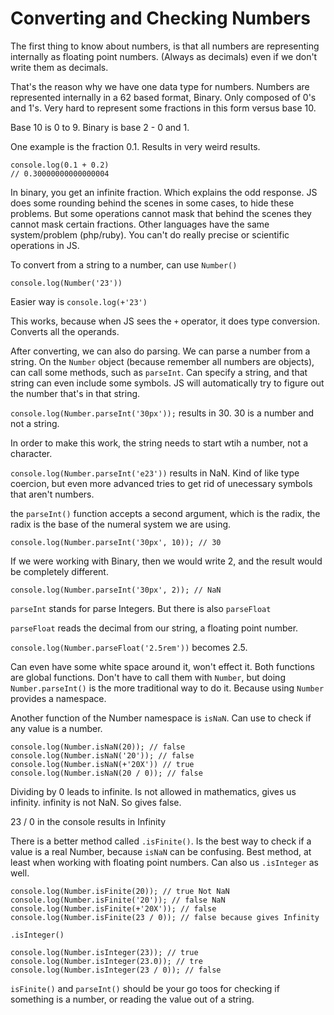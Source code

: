 # Converting and Checking Numbers

The first thing to know about numbers, is that all numbers are representing internally as floating point numbers. (Always as decimals) even if we don't write them as decimals.

That's the reason why we have one data type for numbers. Numbers are represented internally in a 62 based format, Binary. Only composed of 0's and 1's. Very hard to represent some fractions in this form versus base 10.

Base 10 is 0 to 9. Binary is base 2 - 0 and 1.

One example is the fraction 0.1. Results in very weird results.

```
console.log(0.1 + 0.2)
// 0.30000000000000004
```

In binary, you get an infinite fraction. Which explains the odd response. JS does some rounding behind the scenes in some cases, to hide these problems. But some operations cannot mask that behind the scenes they cannot mask certain fractions. Other languages have the same system/problem (php/ruby). You can't do really precise or scientific operations in JS.

To convert from a string to a number, can use `Number()`

`console.log(Number('23'))`

Easier way is `console.log(+'23')`

This works, because when JS sees the `+` operator, it does type conversion. Converts all the operands.

After converting, we can also do parsing. We can parse a number from a string.
On the `Number` object (because remember all numbers are objects), can call some methods, such as `parseInt`. Can specify a string, and that string can even include some symbols. JS will automatically try to figure out the number that's in that string.

`console.log(Number.parseInt('30px'));` results in 30. 30 is a number and not a string.

In order to make this work, the string needs to start wtih a number, not a character.

`console.log(Number.parseInt('e23'))` results in NaN. Kind of like type coercion, but even more advanced tries to get rid of unecessary symbols that aren't numbers.

the `parseInt()` function accepts a second argument, which is the radix, the radix is the base of the numeral system we are using.

`console.log(Number.parseInt('30px', 10)); // 30`

If we were working with Binary, then we would write 2, and the result would be completely different.

`console.log(Number.parseInt('30px', 2)); // NaN`

`parseInt` stands for parse Integers. But there is also `parseFloat`

`parseFloat` reads the decimal from our string, a floating point number.

`console.log(Number.parseFloat('2.5rem'))` becomes 2.5.

Can even have some white space around it, won't effect it. Both functions are global functions. Don't have to call them with `Number`, but doing `Number.parseInt()` is the more traditional way to do it. Because using `Number` provides a namespace.

Another function of the Number namespace is `isNaN`. Can use to check if any value is a number.

```
console.log(Number.isNaN(20)); // false
console.log(Number.isNaN('20')); // false
console.log(Number.isNaN(+'20X')) // true
console.log(Number.isNaN(20 / 0)); // false
```

Dividing by 0 leads to infinite. Is not allowed in mathematics, gives us infinity. infinity is not NaN. So gives false.

23 / 0 in the console results in Infinity

There is a better method called `.isFinite()`. Is the best way to check if a value is a real Number, because `isNaN` can be confusing. Best method, at least when working with floating point numbers. Can also us `.isInteger` as well.

```
console.log(Number.isFinite(20)); // true Not NaN
console.log(Number.isFinite('20')); // false NaN
console.log(Number.isFinite(+'20X')); // false
console.log(Number.isFinite(23 / 0)); // false because gives Infinity
```

`.isInteger()`

```
console.log(Number.isInteger(23)); // true
console.log(Number.isInteger(23.0)); // tre
console.log(Number.isInteger(23 / 0)); // false
```

`isFinite()` and `parseInt()` should be your go toos for checking if something is a number, or reading the value out of a string.

